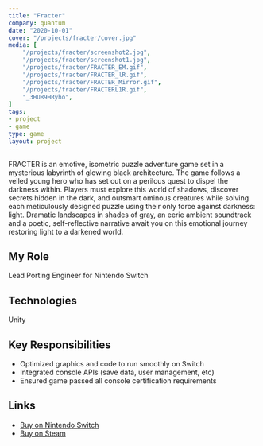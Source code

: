```yaml
---
title: "Fracter"
company: quantum
date: "2020-10-01"
cover: "/projects/fracter/cover.jpg"
media: [
    "/projects/fracter/screenshot2.jpg",
    "/projects/fracter/screenshot1.jpg",
    "/projects/fracter/FRACTER_EM.gif",
    "/projects/fracter/FRACTER_lR.gif",
    "/projects/fracter/FRACTER_Mirror.gif",
    "/projects/fracter/FRACTERL1R.gif",
    "_3HUR9HRyho",
]
tags:
- project
- game
type: game
layout: project
---
```


FRACTER is an emotive, isometric puzzle adventure game set in a mysterious labyrinth of glowing black architecture. The game follows a veiled young hero who has set out on a perilous quest to dispel the darkness within. Players must explore this world of shadows, discover secrets hidden in the dark, and outsmart ominous creatures while solving each meticulously designed puzzle using their only force against darkness: light. Dramatic landscapes in shades of gray, an eerie ambient soundtrack and a poetic, self-reflective narrative await you on this emotional journey restoring light to a darkened world.

## My Role
Lead Porting Engineer for Nintendo Switch

## Technologies
Unity

## Key Responsibilities
* Optimized graphics and code to run smoothly on Switch
* Integrated console APIs (save data, user management, etc)
* Ensured game passed all console certification requirements 

## Links
* [Buy on Nintendo Switch](https://www.nintendo.com/games/detail/fracter-switch/)
* [Buy on Steam](https://store.steampowered.com/app/783340/FRACTER/)